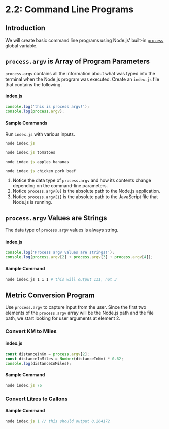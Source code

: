 # 2.2: Command Line Programs

## Introduction

We will create basic command line programs using Node.js' built-in [`process`](https://nodejs.org/api/process.html#process_process) global variable.

## `process.argv` is Array of Program Parameters

`process.argv` contains all the information about what was typed into the terminal when the Node.js program was executed. Create an `index.js` file that contains the following.

#### index.js

```javascript
console.log('this is process argv!');
console.log(process.argv);
```

#### Sample Commands

Run `index.js` with various inputs.

```javascript
node index.js
```

```javascript
node index.js tomatoes
```

```javascript
node index.js apples bananas
```

```javascript
node index.js chicken pork beef
```

1. Notice the data type of `process.argv` and how its contents change depending on the command-line parameters.
2. Notice `process.argv[0]` is the absolute path to the Node.js application.
3. Notice `process.argv[1]` is the absolute path to the JavaScript file that Node.js is running.

## `process.argv` Values are Strings

The data type of `process.argv` values is always string.

#### index.js

```javascript
console.log('Process argv values are strings!');
console.log(process.argv[2] + process.argv[3] + process.argv[4]);
```

#### Sample Command

```bash
node index.js 1 1 1 # this will output 111, not 3
```

## Metric Conversion Program

Use `process.argv` to capture input from the user. Since the first two elements of the `process.argv` array will be the Node.js path and the file path, we start looking for user arguments at element 2.

### Convert KM to Miles

#### index.js

```javascript
const distanceInKm = process.argv[2];
const distanceInMiles = Number(distanceInKm) * 0.62;
console.log(distanceInMiles);
```

#### Sample Command

```javascript
node index.js 76
```

### Convert Litres to Gallons

#### Sample Command

```javascript
node index.js 1 // this should output 0.264172
```

